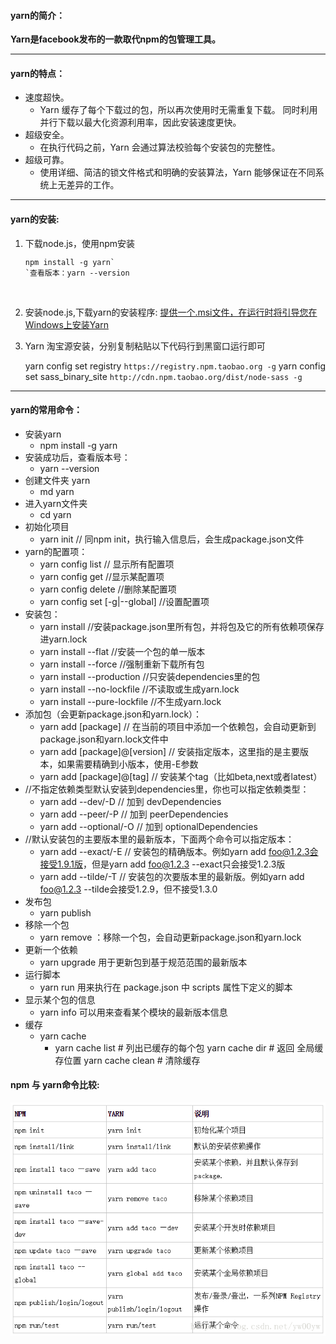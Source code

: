 #### yarn的简介：

**Yarn是facebook发布的一款取代npm的包管理工具。**

---



#### yarn的特点：

- 速度超快。
  - Yarn 缓存了每个下载过的包，所以再次使用时无需重复下载。 同时利用并行下载以最大化资源利用率，因此安装速度更快。
- 超级安全。
  - 在执行代码之前，Yarn 会通过算法校验每个安装包的完整性。
- 超级可靠。
  - 使用详细、简洁的锁文件格式和明确的安装算法，Yarn 能够保证在不同系统上无差异的工作。

---



#### yarn的安装:

1. 下载node.js，使用npm安装

   ```
   npm install -g yarn`
   `查看版本：yarn --version
   ```



​	



2. 安装node.js,下载yarn的安装程序:
   [提供一个.msi文件，在运行时将引导您在Windows上安装Yarn](https://yarnpkg.com/en/docs/install#windows-stable)

3. Yarn 淘宝源安装，分别复制粘贴以下代码行到黑窗口运行即可

   yarn config set registry `https://registry.npm.taobao.org -g`
   yarn config set sass_binary_site `http://cdn.npm.taobao.org/dist/node-sass -g`

---

#### yarn的常用命令：

- 安装yarn
  - npm install -g yarn
- 安装成功后，查看版本号：
  - yarn --version
- 创建文件夹 yarn
  - md yarn
- 进入yarn文件夹
  - cd yarn
- 初始化项目
  - yarn init // 同npm init，执行输入信息后，会生成package.json文件
- yarn的配置项：
  - yarn config list // 显示所有配置项
  - yarn config get <key> //显示某配置项
  - yarn config delete <key> //删除某配置项
  - yarn config set <key> <value> [-g|--global] //设置配置项
- 安装包：
  - yarn install //安装package.json里所有包，并将包及它的所有依赖项保存进yarn.lock
  - yarn install --flat //安装一个包的单一版本
  - yarn install --force //强制重新下载所有包
  - yarn install --production //只安装dependencies里的包
  - yarn install --no-lockfile //不读取或生成yarn.lock
  - yarn install --pure-lockfile //不生成yarn.lock
- 添加包（会更新package.json和yarn.lock）：
  - yarn add [package] // 在当前的项目中添加一个依赖包，会自动更新到package.json和yarn.lock文件中
  - yarn add [package]@[version] // 安装指定版本，这里指的是主要版本，如果需要精确到小版本，使用-E参数
  - yarn add [package]@[tag] // 安装某个tag（比如beta,next或者latest）
- //不指定依赖类型默认安装到dependencies里，你也可以指定依赖类型：
  - yarn add --dev/-D // 加到 devDependencies
  - yarn add --peer/-P // 加到 peerDependencies
  - yarn add --optional/-O // 加到 optionalDependencies
- //默认安装包的主要版本里的最新版本，下面两个命令可以指定版本：
  - yarn add --exact/-E // 安装包的精确版本。例如yarn add foo@1.2.3会接受1.9.1版，但是yarn add foo@1.2.3 --exact只会接受1.2.3版
  - yarn add --tilde/-T // 安装包的次要版本里的最新版。例如yarn add foo@1.2.3 --tilde会接受1.2.9，但不接受1.3.0
- 发布包
  - yarn publish
- 移除一个包
  - yarn remove <packageName>：移除一个包，会自动更新package.json和yarn.lock
- 更新一个依赖
  - yarn upgrade 用于更新包到基于规范范围的最新版本
- 运行脚本
  - yarn run 用来执行在 package.json 中 scripts 属性下定义的脚本
- 显示某个包的信息
  - yarn info <packageName> 可以用来查看某个模块的最新版本信息
- 缓存
  - yarn cache
    - yarn cache list # 列出已缓存的每个包 yarn cache dir # 返回 全局缓存位置 yarn cache clean # 清除缓存

#### npm 与 yarn命令比较:

![img](data:image/png;base64,iVBORw0KGgoAAAANSUhEUgAAAqcAAAH2CAMAAAB6AdX5AAAABGdBTUEAALGP%0AC/xhBQAAACBjSFJNAAB6JgAAgIQAAPoAAACA6AAAdTAAAOpgAAA6mAAAF3Cc%0AulE8AAAB4FBMVEX////AwMD//8eHAAAAAIfH//8AAADH/8eHx8cAT09PAABP%0Ap6cAT6fn/8dPp+fn//8AAGlpAAD9/f3h4d38/PxQUEv9/fzk5OD4+Pfl5eIU%0AFBMJCQjx8e8JCQnq6ufn5+P19fTd3djY2NLi4t77+/rz8/Lb29VgYFs5OTbp%0A6eVubmjk5OHQ0Mnj49/e3tnf39r+/v0hIR/z8/FISEQvLyzb29ZHR0TX19Hm%0A5uLf39vg4Nv6+vnu7uv7+/v6+vr5+fjc3Nba2tTi4t339/a9vbnY2NPs7Oos%0ALCrp6ebe3to7Ozjt7evv7+wwMC3y8vD09PNUVFDh4dzc3NdEREFycmyCgnsE%0ABATU1M5KSkYQEA/a2tXs7Onn5+To6OTl5eHj497T08309PLV1c7Pz8j29vXu%0A7uzW1tDS0szU1M3T08zAwL/R0crr6+haWlXm5uMBAQBpaWPQ0MrZ2dQNDQ0C%0AAgHy8vH+/v729vTR0cvV1c/S0sv8/Pvt7er19fM1NTJ8fHUFBQQdHRsTExIH%0ABwfZ2dPo6OXv7+3r6+ng4NwMDAtPT0vw8O7w8O3X19L39/VGRkIVFRR5eXNR%0AUUwuLixcXFcBAQFra2UnJyVHR0MICAgXFxbPz8kqKigiIiBLS0fd3dnzQhQB%0AAAAAAWJLR0QAiAUdSAAAAAlwSFlzAAAOwwAADsMBx2+oZAAAAAd0SU1FB+UF%0AHAAeDmuLVR4AACydSURBVHja7X2JvxzHcV5DdFqyE1sJABOQDRMEQElRAJCO%0AZAogCAqSYCrPFxnCBx2KgkSDhqUQVkzaAilSPuIYsmzKTuzEuXzkX80e091V%0A1dVz7E7tVu2r7/d7b3tme2a+mv6mu7qntzoEh8PhcDgcDofD4XA4HIeJEw6H%0AVkCd7vtBme2B2zeBY8hcGK5TVbDLXBiuU1Wwy1wYrlNVsMtcGK5TVbDLXBiu%0AU1Wwy1wYrlNVsMtcGK5TVbDLXBiuU1Wwy1wYrlNVyMw/8tiP/LP03+E6VYYV%0A85U6y78OH3ksLnFMhes6VYU186U8018S6I98lAr3WIHodHFPlrcndljcnBg/%0A9pi1p3htSCLe1UxdbZQtVGlS0Sn+WPy5TmG6K8Z8VxZC/dhjOsu03yhYH+X/%0A650xfaMPwD+NqZl3nYZjotMI/T0rOiUP16ppc/80pT/y2I/+2FKk5nW6IP+x%0Arqz/+WNYp2sLVZrUeSzxX/w41Kn7p8dJp7kZ1a3TFXWsU2/3GZ0ubtHHUiuz%0AaiWN6rR0Q34ClnS2UKVJQKfun9Y3pqSLTtc3ZFkraS3UAaOyTrsHzpROP57b%0AA/dPy40p6YPTKRyL7JpRczp1/5TT6ceXPeKD0mnoKtOk049/RKsrk5j/6I+V%0AusLb/XDMdNoVuQGdxtSXzcI85i/86/dRK1/uX/6rtSe06kaZ60h1/f2Y3jx9%0AFLyMWlumtbzzE/ZR6Kp0+1ynddo07BqSmIM3+6ldWzUH5pq2uW8MTZuGXUM6%0A5lW1id/4H0O4TlXBLnNhuE5VwS5zYbhOVcEuc2G4TlXBLnNhuE5VwS5zYbhO%0AVcEuc2G4TlXBLnNhuE5VwS5zYbhOVcEuc2EgnTocWtHQrGnYNcQuc2G4TlXB%0ALnNhuE5VwS5zYbhOVcEuc2G4TlXBLnNhuE5VwS5zYbhOVcEuc2G4TlXBLnNh%0AuE5VwS5zYbhOVWHNPNLdMZD9keSK9XHVSUzDdaoKHXOqsTl0mmIvg+R6ywRc%0Ap6oAmEMhtXUakeqA8iJTocbAnccEpuuUPoMKn8lpOtVk0ImQdBdgpUmryyRR%0AojxAHHyJzsedyAJcp6oMSsyhEKHOIv6aKI/qD30NqttjodMm9Ng8U7u/B4OQ%0Af4oad6DdkNQG9Ia9zch8Aukeb/9Uj80HqVPUDwoB1/u4/oz4X6mZ8d79mLjV%0AjcnpuLoh3WeoHtQQYr5Jue+Y9qt5Ok8kXuXf6v/6L2CiqgzqxqVi1iitTzvN%0AhoA1htzYeuPwdBqyJxQr8/A9gXdRmc0nMp0ISztmw7gRHBUGdcyRumgBJJvI%0Aw0YfK1pkh6ZTeGNij07xP1U259Hy3OMF/Kq6SJNBJxJvWJ9mYcJxqmrcqTHm%0AmtNQpwfgnx6eTiNuJ9XrNFCdgs3MFZQJP37q9amiYu03qm49K87aDIL9KKTL%0A1naxilaw1AevxL4nE7e6MSWd9Tnkn5L7VWXbv1ER2rKZTndtEK9Tpj7FSaaU%0AwOBpBFrGX2kpsNE3JqdzD7n093PfP1mNetKgrVHj7eC35LmTX7rz0DFTZRBg%0AHlEq9um0vL3C3S2cwielmZSjOX5qxoK2UQZNKMzXqoJjE9X7/m4HMw7FWQ8V%0AfgD9qHJT9k1tS6NMGoD6UVxDzuyHX7e3odN9SPWpZdg1xC5zYbhOVcEuc2G4%0ATlXBLnNhuE5VwS5zYbhOVcEuc2G4TlXBLnNhuE5VwS5zYbhOVcEuc2G4TlXB%0ALnNheNxzhwk0NGsadg2xy1wYrlNVsMtcGK5TVbDLXBiuU1Wwy1wYrlNVsMtc%0AGK5TVbDLXBiuU1Wwy1wYrlNVsMtcGK5TVbDLXBiuU1XAzJsRT1q/nmpmILGK%0AmF/x0yi/yn465TpVhRKnt/zeNLR+dt+KKxEbv3/u3cRHHHOd7sj23el0boNy%0AfCn0o30qO6pbGrZnHX2hCpweUe6Avz04nY7+vXEd/gbXDnI3Yrt40vs0KIX2%0ALGET6+vkH/Iz8aGxhIGwqZCZWBUwwEbZoUSuYjoFYUTRTWwEG5n1fojodCcG%0ArevTGHGECXC1/AmCuzHRprgKGKsZRAWq1RhBkB8dEIwnPVD9DBw9l1G2DALt%0Afl2ftXRaXS5WFTDOWpp9EIKr25XyH2OdRj5f397tjbJlEO1HhW67vj5bZYb0%0ATQxIh7BT1rmvJFJVUmbKr81B3TruOYgjlrfxneOLtQo3PmOsoK3inu/VoBPM%0AicsV4BboajHxT1FtmJyIJP2s09L8R6jTVFXr8U5niHsO/Jz8LXNbm5+Rv8j2%0ARpHSBPVMIJdSZBBXnxY6qMMe0CWoB4oPjqiOrHUaYbsfubPtG1vH6aXOWqia%0ApIFizeeZ775sFfd8rwaR9U44jxRYELFRwE/gBqqKHTFGoNOqvThInVbuU6y8%0A+N5P4MjPbBT2tkbrdK8G5QjDuCvT0Gm5ZmUUfkoiKUVS5cNhK9qcKMEMcc/x%0ARrOZpF4d58jPa9Smcc/3aFD2rNcnKWeOlAchEfHlgNcGbSiOA9Hp+hrEz9Dk%0AoG4d9zySDdC8oPwjinU2oW4V93yvBpXiiFhYYUCnAaisrD8FmSFF4u9zOTOP%0AqRLMH/e8yw3ijKM+AdlfutZxvqZ/3rjnuzSoG+cnFWipKaqKDj4s2f3sTlJK%0AraiS1KIRnj4GpH7VOs2Ym+Uurd5J3HORsxed9vjEQGWw2Uec8MuzSLIQiVa5%0A7OhUj2eyqVEmDejeRwUqUCBAmB2JEX2Ljac+SETnj9UxdnRqGnYNsctcGK5T%0AVbDLXBiuU1Wwy1wYrlNVsMtcGK5TVbDLXBiuU1Wwy1wYrlNVsMtcGK5TVbDL%0AXBiuU1Wwy1wYHvfcYQINzZqGXUPsMheG61QV7DIXhutUFewyF4brVBXsMheG%0A61QV7DIXhutUFewyF4brVBXsMheG61QV7DIXhutUFewyF4brVBXg76Ih+F9J%0AMb+VAhuRfNfze6fInaOdrd6MA1kH94+/MZaLt8coWwDMkSg30emU3+VVUStQ%0AtL/yU/DI5Q6hRFRh2NSRVra7MYaLt8coW+giDnHhofIOLj4f/I30eisUOcHj%0AGtcluqfxJugP/KvHBCqYjx9IzrzZjanTpmHXkBwZKwFVXT31aSRf1/GiplRn%0AWKdDcdiZGp/3EKLrtGmULaDQSQFUiXArDOqWajL2yrRd/aXavD8O+6BOYyD1%0A8YY3hkmbhl1D+H5UrHXJe4M43hDKXEdcDugK9RGgMo5kV6DZCSO8DYMDuU4P%0AwhBOp3Ucc7b2gpIgQX1yuKqmTnr9UxgXuNsm2VtBW+Dx2wVTd52qAognTRri%0A9jhVpBuDcc5r9Om0fEY+ewy8bolwXad9RtlCZl67k3ijbsShiGLojXNeY0p9%0AGsBp8/XgY8XU3bDp3+7GBMvF22OULSTmuIrkxqGqEqcObQwgaF/s0Slz/nrQ%0AK50VbEeq28jplgwQuE4PwpAqEnYCFMWwbgfinNcYavdjXxx26F1wp8tEXadt%0Ao2yhtPu4TEkcc6yKtAenQXYgkjQiSjDQ7pdr4quDfEiG3u5PNsoW4HtT1OPH%0APXiucuR0Cv1TcHylU76fRJSGhB+ITvGT0dBpcJ02jbIFNC7VjGOeOzXsaGb6%0Ajrb2UGfksr06HYzDjvwUPGKaT+jv9weMsoXcj6oH9ruPWI9DBZIXaZhIlBUL%0AcSuJ/zsYh73WJam9Gc9h0xtD06Zh15AuYnstvrp8+/v71XZsnmioUeYESob0%0Ae3bi024qU9epLthlLozpOh29PkPPE7xDo2zBLnNhiOk0Ao9qn0ZNAl44ag9w%0AnTYwY7vf752388katZkN7TeWWpkfOFynw5xdp/tHvW5kWvkwrxtJJh2CxRTL%0Au2A4QkZny5DXJnW+ch6ar3rnnLPHTICZVIkWwCQH1Ms5Ag8FLQw5kfDsxeEA%0AqNfhTaPD5ZUDefOBRp/ZwV1+qI0cDw9D5+GRvocvPvBrF2oIOaDM48QH0BPV%0AJ9yM8NbF4QDYel1zMmi2SozRaSCKGaVTclyvTuHrZpiJOSCO0elUwhvBddrA%0A1jqtpndHOv2w9ZKumsrQX+wReBzrvMUd6NVpOYC/ECTSp9OphLctDgfA9jol%0AG1Pb/UnFjprx9iHV7Lg+nU5t912n+0Bbp0P+aQikWIuoB3UK8033T+nc20a7%0AX84fB3SK5nXEfOR2hLcuDgdA3d/vesilv5/7/iuU7n3uQ+PR8S53o/dc5Rvb%0AfY6w3Ue64/v7MEMAPMEQQIDfZ1PhXI9tCG9dHA6A5vjp7EWwe6MMmuA6baCl%0A03287pzXKJMGuE4b8PlSqmCXuTBcp6pgl7kwXKeq0MfcpCMzF1ynqtDL3HVa%0Ap03DriGu0wZcp6qQp6yttsgMrTzwy83w2jfzHdwYLm0adg3JI2rVNJuIX4IN%0ATcU5NLhOVaGK04tnFNQzt1ynhmHXEKxTOkMLvKCmL3APveF3naoCO8MbTOip%0A2v0QDr4qLTeGSZuGXUOof1rN0ML7QVjSMo/sIOE6VYWuPi2RpcAMLfiTsBLP%0AD/T3XafGYNeQ0u6PwHHoPyW4TlUhTwEehcPvPmW4TlXBLnNhuE5VwS5zYbhO%0AVcEuc2G4TlXBLnNhuE5VwS5zYbhOVcEuc2G4TlXBLnNhuE5VwS5zYbhOVcEu%0Ac2EgnTocWtHQrGnYNcQuc2G4TlXBLnNhuE5VwS5zYbhOVcEuc2G4TlXBLnNh%0AuE5VwS5zYbhOVcEuc2G4TlXBLnNhuE5VwS5zYbhOVcEuc2G4TlXBLnNhuE5V%0AwS5zYWyv0/G/4iWfuzHKFuwyF8bOdBppTM8dGWULdpkLQ7Ddb6xr2l6XV8Qo%0AW7DLXBiuU1Wwy1wY9bqRKehWXkwRRYcBcbhQDO68DRaWRKsstnTK5GOXZYwQ%0AE4yyBbvMhVGvwwsiF3Lr8KIghkzkY7Qub5i+fvQcy9zaLW27zIUxeV1zdp1o%0Aur/sWSXG6DQEGuQ7uE4dCbPrtLTXJEj3kE5pkG8u6wZG2YJd5sKYX6fM/int%0AvuvUwaCt0x7/NPboNJKNEo+7R6cwn/unjhp1fz9F2M79fbDwVsh7YCTulITb%0A65zdf9j/Z/rrKF+rv7+pUbZgl7kwmuOnlgMV2y3txBy3QGhn6/tqg2a3XKJN%0AnZqOqG1epzFCZUW8WZL9OmU6FShLGYsePzK97xtTpU3DriGd65WnQsBR6Txu%0AErl3HhHpkMqceGQwV6gErRGuU1VI9Sn6VwbsylAz+B8C/TbEgHWMX6IA/Qdy%0AHtfpvoyyBaDTCEY9IlUm1SnZZtyEatyQyDiQMyqD63RzCBRqavfzEEj6SM12%0ARG0/ZYIHWvK3pdkHQ4RwONH9070bJQghnZYz5w+2mefeiaC5FtB1xecgA+Ne%0An+7PKDyqm8d2wcSuNeBqjHmcF2+j7+GBoyZ6TWYOX4zUb09CKMlIcodc9wbs%0A1cbsO7hOFYFddTm9RcNdCLC/5M9lDY+vx3ZIGzrDi7SsU/BCsCONG2amlYZO%0AwPpw6N+6ThWiK23eX6t0RPZP1Wkg0t9ep7mVTu/62JMyr59BOsIX1mv/tEen%0A7p/u0ahSCmGUTpEqwDFQNJxOZ5zohXWan5RcHVJVcX2pjhJ4TCtden2qA/mt%0Azup/CON0WjZ5nVaXwe3+bDpNdXhuuEFdCJQXyUWoSYATev7SjljdmS14i+NY%0A6HSrdh+P4AR8YCTnn8c/LZpHTxpUHlYtZxLkD3tW8IdAkR7qOt2DUaBdLm8N%0AwRBA9y18TRnKmAAz4Vt8olel0/SftAxZtdUQQElH8OA0G5ZIDnWd7sEotTd9%0AJHP8A8gInrs6D6NT0gzwkvR+1L6N0nvPh5jTurJqnblNvt0v25Fki2xWtffs%0AcHVqEnaZC8N1qgp2mQvDdaoKdpkLw3WqCnaZC8N1qgp2mQuj1ikaaGxPF9IM%0Au6Vtl7kweuNMVC9CjAjVbmnbZS4MXqdrRNepM1cCvt1ff5a3w4GbLqQXdkvb%0ALnNh8P2oiOpQS1VpZZQt2GUujD7/FL9ILkn1sFvadpkLg4nTG+k0oPW3dpp9%0Aw6Vtl7kwfPxUFewyF4brVBXsMheG61QV7DIXhutUFewyF4brVBXsMheG61QV%0A7DIXhutUFewyF4brVBXsMheG61QV7DIXhutUFewyF4brVBXsMhcG0qnDoRUN%0AzZqGXUPsMheG61QV7DIXhutUFewyF4brVBXsMheG61QV7DIXhutUFewyF4br%0AVBXsMheG61QV7DIXhutUFewyF4brVBXsMheG61QV7DIXhutUFewyF8Z0nY6O%0ANkFXLNiPUbZgl7kwxHQKVmXaq1G2YJe5MGZs91sLxcSBfLJG2YJd5sJwnaqC%0AXebCoDpNYc5TFLRqmTYYJa0ERkXx0+qFbQM6nuZjl1us1kSeEI/dbmnbZS4M%0AJl5fyEEl6XLYa4AFC9Gys3j55KH6FMWoHrF87VA8dvg82S1tu8yF0Rufn1lP%0AOwQSD5VZczCO0WkoUkfna2FKPHa7pW2XuTC21imzrPKo+jTlG6vTKfHY7Za2%0AXebC2F6nZGNquz9ap4DXUDx2u6Vtl7kw2jod8k9DQHqGoh7UKcw33T8djMdu%0At7TtMhdG3d+PXWc6gH41XGQ7d+9zp7t03Lv/sP/PNMs0rjrb36eYEo/dbmnb%0AZS6M5viplVj8Q0bZAlpyBiCSfbHOM8Jnau+MOIO+RUNaOrWzaMSAUbYAmCNR%0ATtJpNfRcdQaqgyJz+qoVjKiN3O2CYj5fShXAErPwFUeIZR+WYSxKa/QhUgJ0%0AJICrBvMDR4p4dIHJTVI7uTF12jTsGtLptOxAeuqpT7mGu69Vj+T09MEgA49o%0AqNt1KmDUJOAe4faYfB405BJAFQe3wrBuiU5x9bv+o7okSq7GHWl2ckVhuE4R%0A2LG0LQpjI51WR8Zah9g7rGhH5hwoietprD7kXpAjwLsV90/nNGoaNOo0plHj%0Ayq+svUvMv/YfcrrWaQQHR/JokIF0r0/nMwqP8uaxXjDRKwHM6OZGfOeY4FXG%0AmscxZzrs7XGqSDbYfhZHLGTZRfAf6DS6TuWNgi/M0guC/DaLaQXrF2wwB+1b%0ATHqBhnkMModHUxZpo251G5TTNnl7F5Hh69sSgW5dpzszKt9l8v4KpAP4fkin%0AgUhcVKe4iuTGobjX0XSjHoJFvXlwgzpdwoalT6fun85oVLmroVencOJWn04n%0ATvDK5yvd7OFSPZEvRUmSbs6AbolOUZvB6RSKMlS69PpU1ChmLDDU+pra7m9U%0An67To3WalUM30ck4l7WiDLmAO4D6UdS2WHSba9gQqzsZXKezGJV1Ggd0WkYV%0AY/nEOch5RvqnEeUbUajwvWmESVIhk/qPnh2rsNqs3kdhBRZNplY+5Yr0Uq7T%0AGYwC7XWEve+AO94RTw3LnygHyDdyghc8H3UXh5gH8FiAUSP0GoI+T22dcjLj%0AdMq07rHKhC/lOp3BqJ3dxNmZMy+gQAOMO1k5RzlLrHelRxFdDSsXnLYtSe9H%0AzW2UyQlfHfNafLUx7f4+c3SZrsL6CnQsItZa57O6TucyyhbsMheG61QV7DIX%0ABqtTk01mwyhbsMtcGHx96jp15rrgOlUFu8yFUet0k2k+ymC3tO0yF8aYOBPm%0Aqle7pW2XuTBcp6pgl7kweuKhTJjmowx2S9suc2H016frtOvUme8brE4nT/NR%0ABrulbZe5MNj+/uRpPspgt7TtMheGvzdVBbvMheE6VQW7zIXhOlUFu8yF4TpV%0ABbvMheE6VQW7zIXhOlUFu8yF4TpVBbvMheE6VQW7zIXhOlUFu8yF4TpVBbvM%0AheE6VQW7zIWBdOpwaEVDs6Zh1xC7zIXhOlUFu8yF4TpVBbvMheE6VQW7zIXh%0AOlUFu8yF4TpVBbvMheE6VQW7zIXhOlUFu8yF4TpVBbvMheE6VYUG88jvaK4j%0AQaPYGP19e+PG2C3eHqNsob1uZAe0/kO/Tml4cqJTuID07uPtb3JjuLRp2DUE%0ArstTUrGs4Bx4HdOwNWidEnA4v+TUHuLtb3FjDBdvj1G2wOqU2RO5HVBuZEng%0AAKQLIodVJz5snWprLsR0Km4oCEFLWv3Yq1N+/T34NdoFqmXuPAoxT33adpRG%0A7Jc1al7E0Tu3YV7F9opVx4hf2xSug4ZW5SnLned8+10ParMbU6enwXU6K3Os%0A04gcTLTIGSQAtEnigeZ1ytGBsa5mDdWnKcw5WEwRPWZpWTewLhxckBEsnkme%0ATrg/72nlQ74VOn+Jw97z9J9I2cEikelAGse9ZRC6EDV0E8MmFAfXSwrM6mNo%0ASb6yAVcnTan+dcqLMZupSB51XMlkQ6zMwXcMxppGcafJ+oPkHmCXfnhoj54/%0A0nO0jKqIpUWQG2OLMdKTx+rCPOHNDOspjjqmZ6XTupWGTkBX0eTjDlGn8I5E%0AZE5ofM8/2JXZwF9iSqCFquoLRBJNowrtofWiK4No6Y3R6VTD+pmjf6ndZ7pS%0A/HbSJWogenRq0D/dWKeRuECtBz7iTsFgcZZmtdQO7PmpUaUUSJ8khD6dlnY+%0AE8D16VyG9TDvbff58VOsU1JqtGE8xvUp2+4j4OZxUnHiam7wkLReNGyGJ9Wn%0AgeSv6tO5DGsxpxQjLYfSMyJ0OS4xkoJc169cyzGR787Qs45E/RjmW0DduewS%0ABXwErXZgvpFuHHxe+v2KyqgIbenVKTSoVOCFNjF0FsN6iyMShjEE1O7TUiGX%0Awgosmkz2kYsY1GnuIZf+PugKB7CHLgkPO8zdfmJ1ab/h/RrwiiJs95F++vv7%0AMGMAbw3BEABvUCraMgaEb8VchvUXR8TawRUkem5gNnwI07rTB5a2fWZ0Opqx%0AWosC1elIbNVez80cP0sRaxU1K7x/SrK1JZmfKGv9qGTFAGXFJsEBtvEAfZY9%0A2pabtMyErQpJstqO9XYk2SKbVW2h+jwUVbDLXBiuU1Wwy1wYrlNVsMtcGK5T%0AVbDLXBiuU1Wwy1wYrlNVsMtcGK5TVbDLXBiuU1Wwy1wYrlNVsMtcGB733GEC%0ADc2ahl1D7DIXhutUFewyF4brVBXsMheG61QV7DIXhutUFewyF4brVBXsMheG%0A61QV7DIXhutUFewyF4brVBXsMheG61QV7DIXhutUFewyF4brVBXsMhfGdJ2O%0A/tEw/QXufoyyBbvMhSGmUxA1dK9G2YJd5sKYsd1vBT6IA/lkjbIFu8yF4TpV%0ABbvMhTE17nmAUclKcCIUr4xEgSPhD+cMEz7CKFuwy1wYk+Oe05hxMMZd+o9D%0AbvH1KQqZxIRhjFD/EwVst7TtMhfG5Di9NP4oE0MrjtFpKFJH55vbKFuwy1wY%0AW+u0tNcg3Cjcbul0jjDhI4yyBbvMhbG9TsnG1HbfdXoYzIUxOe452+4TUQ/q%0AdK4w4SOMsgW7zIUxOe556d6kL0HHvfsP+/9MN2i+MOEjjLIFu8yFsXHcc82w%0AW9qFORnNI/tinWfSMDUJOL3XWO8Tb8y0uOeqcQg6xaLcTqft9aj4TXQQe/w+%0Ab4zh4u0xyhaqdc46BcWyr7HOWb2cFBd1n9MpOi85R+v4Pd2YOm0aGxqiYIkX%0AsG4kuuZgfcqsHAEGquvT0QeBDDTG/uN3D9dpAl0MMvZ/H7jMW7eLaMglgCoP%0AboVh3ZIRF1r7MmunVOOMRMaBXGHHcJ0WxJ4tfk/1VRyZf5g5rhwrHfJrmzY+%0A60cO7UXuRD4ADj+6fypu1AQo1WlelZNWiIy3mfZnn5Ml0rXq0LUliygHNHDu%0A9amcUXiUN4/1goleCbR5y94Zneldd4jR8fXEsukTw06EwPaT+EV30/XxRr1e%0AHzkdXO00pfrXPSfX3VORcmnTqF4ApxcL+S0Y2wMhL9rAsVy1hL5jX6iRNnTM%0Ai7cT6Nh27cy0wn3jUiiZb0Mh4zrdo1H5ro9YL7p8w+kucjoNUPKxV1njJ4ad%0AQIeC+rr2EIfG9Yk403vEbkeEL7iTi9DUqfungkaVuxz6dErb9Up3LTcPTvjq%0A0+mUiWF0RXZwLtzt6ddt3b1HLHPTAo/1+nRfRvFr2HL1KUxR3c3V7k+qT0OM%0AmGTEJwE9n9qOarvWKeYUi26LSx6rOxdcpyJGZZ32tvt0Ai3jn8aGTnN7nvNS%0AnUZy/dH+KTpXhD0ffGp0tcBvl64U6zOHosnUyqfjIneqveCgddp9pE5+7vej%0AHn/RJe6Pg/4+mgBWDsRTyvInygHyje3vZ1rl+gH5k/j5QHYEbjtWe4sqSetO%0AH+jYc6qd4hjodABxfNadMWdeQIEGGXeykB0pE3RfocqgBHHz0ZCk96OkjRof%0At2WPt7/BvBZfzXCov8+aCj5JLRuZLHVW16mUUbZgl7kwenQ69OyoqYR6jbIF%0Au8yF0Z7Pv8X0oX3DbmnbZS6M0fXpsIOkB3ZL2y5zYbhOVcEuc2HUOt10+pAi%0A2C1tu8yFwf5+f+D1DP+6WxHslrZd5sIYr1Owy3XqzHcMtt1fbzZ02pwlrgd2%0AS9suc2HwcXtCSY2dPqQJdkvbLnNh8P2odaL8HzF9SBPslrZd5sLoiYM2cfqQ%0AItgtbbvMhdHUqWXYLW27zIXR0+7bhd3StstcGD5fShXsMheG61QV7DIXhutU%0AFewyF4brVBXsMheG61QV7DIXhutUFewyF4brVBXsMheG61QV7DIXhutUFewy%0AFwbSqcOhFQ3NmoZdQ+wyF4brVBXsMheG61QV7DIXhutUFewyF4brVBXsMheG%0A61QV7DIXhutUFewyF4brVBXsMheG61QV7DIXhutUFeA6Evib9m/WRsfN3uyw%0AcgD3y7ld/ZTOdaoKYGUBEpucEwRcoCxvM3Ki+ZonbICck66IvsMbU6VNw64h%0ARKc9kfFL/PxKgay+YT7ybwxalbHrdCajbCGvJNhavgQF/wIhavBpmFWHYL7p%0AOm0uhpJX0QLrq5CljtsLpUz4Ab7rVBVACFrcgvPVKV3/rG732XyTdVqvEgSW%0A8MvLWYEQT0iBzSu5Tq0CrXMG0GrZG5G+Yn++qTqtnF68QtrGOq0vNOLGWC7e%0AHqNsAa9rHuBWpDvCOuhXjLFR2zbzbbRuGfV5gU7Jqn6u05FYGlLWhyzrRca8%0AhOS+GfYxXwHpqOUG4GqT82N5v7Ikm6MIlT+MQuF3/8bqlITUy25DjCgD8W9R%0AnoPVaR2wNXlUVeWkCHndSNzjof3/ZE8RU2N985H5hoCfjwhua/4AIRyZ+hR5%0AGq2Q5WB8jYYwP2CdonFFeBNAWh2KTkEA78DrtP6sC5zPV6X7wayXGlmd5jPH%0AMFmnlR0BluBx0GnyywzpNAZYmqN1mns1fd+3NDIEvis2UqfAMQmwwe8+sJty%0AzHSKl703p1NY2MSGsp8Zh4qhHsxqO63ZI+pHRKIJlU7J09HQKaXVcpcBb3Jj%0AqrRpUJ1aa/dpcaFaK9QFjbZjWxCx3hinU6q0+gka0in2ZPjQ+sQpCMdGp9nY%0A1JUIAfci1QEu5cHUp3VbXRdrUk073+TWv+n3drVA57GCwPhQ+rlzVULo5wPL%0Au6xiAX3rVm4MkzYNrFNLAOP8RW/Umqw30r8pHRxSv5FhpmrYaYRMY1X3hRBC%0A3Ogej2/RjoNOtVaZw8xhfT95HGmi1aOzx6HklIuOa89gpt3qdKpZG0rN7gNn%0Al7kwZtQpGqzsydH4njlu6tDJTIbsEXaZC2NbnYIGitVp9aK3WeU3dLpJl8du%0AadtlLoyt61N2MIz9ftuh5fFM7Ja2XebC2KVOY1++9qGuU0el0zJPBc3TznnK%0A/pAGP8j60nQSTP2WrHwP86WtkfkDHIzBo26GS9suc2HU60amdx/w5W1AQkWv%0A8cpAHTOMXEb12t/jPaPzVy85vD49ZLTX4S2fWKf1921dhYHvOZ2OzO86PVYQ%0A0yl9SdbSHW3mx+Z3nR4ryOmUfk9erKDjmf1D+V2nxwptnY7wTyPI19dO9+mu%0AOXlmID/yA4iI7Za2XebCqPv7Xd+79Pfx7whyOn0T6m44+ATnCwHma0yeGZ0f%0A9v8zBcYoW7DLXBjN8dPWqOX0t0Mjzhe3z98yyhZAnAn6u71Nb/xhoKXT1uvK%0A+WduTvt17qj8B6HTnOo+Xadc2jS2N2SqKOYSkeu0geOo0zxwNpCj8f2ME7sa%0AzKt2H+w4pnI9NjpVObGLZc6ocVWdHlOFrnFsdKpyYleDeTf8AYY0XKeNtGls%0Aq9PYl6996Kw67ZSZdHrcHdSD1amJiV0s80QVhMdB5zuWOFidmpjYxTNPP+NO%0ACh83aHzYOGCddv+GJiLQCQOjdToy/2SdMr9ed526Tvc5sYtnHkCAvTjqsMOH%0A6zTQ7xsTYGg/bGz+jXQaoD+de1PH2EE9YJ3CtneMf5o2GrqTmNjFM09njZXW%0Ajy8OWKcGJnbxzIF3Cz0N1ymTNg0YTWwyYt/+uH3+QeYRerbun65xsDo1MbGL%0AZc74z67Tg9WpTdhlLgzXqSrYZS4M16kq2GUuDNepKthlLgzXqSrYZS4M16kq%0A2GUuDNepKthlLgzXqSrYZS4M16kq2GUuDKRTh0MrGpo1DbuG2GUuDNepKthl%0ALgzXqSrYZS4M16kq2GUuDNepKthlLgzXqSrYZS4M16kq2GUuDNepKthlLgzX%0AqSrYZS4M16kqtJhHdjsOZ2lv24LrVBX64vPTwL2cTk/mzZOKdHpy+1PMq1Ml%0Az+x8Ot21QSf4y2JBYuQsy9Sp0ynXT56O5BT7K5zCatsbU6U3ghKZzqfT3Rr0%0A+JmGTmsaVX26jktx9hNp+6cWqZ8+V77/mSfOb2XNk2c3P7aw2hyuUzUGPXnh%0AYjPC8JB/2m1feiptL1Kf/NSn8/f/+jP/5vIW5pw+f+XcpseGkFlRnLz69DNn%0AfhanGhDQaW+AkJ1gZp3uyqBzQKfx3+Zm/bPMpciaEl3i7OfSt2c/t/j2554F%0A7uzlz2/F+No0nX4WpM+eaeW6cCmE68/hVANz6rQK28l+vQPMpdMdG9TpdCXA%0AkzfS+bsU9kf50K1Xn0+hfq4+v0jcfDaUaMIrnW5O+eIknS45Z6y4sPZeeWFR%0AVV/5JEy1UK8bmSJ8hRIlDMSf6cIc5zDeVfhvGg4MxA3bWVBEtABmyOHOyiKY%0A0LHTY1CpT+MXbjzdaWqV4gP3wsDWy41bV9PGMrXWaf7+8mWYeTIm6XTJOWPN%0AhcMzX1z+/9KXYaqFeh3eFCkOBY1DBYvDiuIYt/gejg37OTOq+Kc5Sh4irM2g%0Acxdv//zTL35lkfp3R79w7RePfmlxhV9epX4lhJeuXXz5379y5+Yy463rv/ir%0Av/brv7Fk+tSrv5BZnrmVkr/5H5aP2899+qd+89RrX12ZGD//+fVzdevS6187%0AteoUnb10dPfr578Bm+jw+N3zn3nljfU1jq7/1r3liNLzz924dLTQ6ZuvXTx7%0A6tSzvw3zw32Pn7l09bnbi8SS89GC/RorVqe/fO/p0+H1e5du3b139837156/%0A+TvnwzdXDsGpa6Gk2Hy5SFvFW0RKepa9xcaHq919uw/CMkJ+lcTUGHTuW6f+%0AY3j+raeWZ37wu+kSy1Rcffvt/xRO3//lRfJLpxeq+L2V2G69/U5i8/yldKLf%0Av7Qah7p57cwfhKe+8dJq36o+jeGp+4vDbt3/wqJtvr9oj+9e/w7s5Dx8Z/Ec%0AvPve6XSNFxeZT393cYI33zu3ZPD1k+Gp9z/AnNO+h68t1Prmt1aN/INSnyZW%0A73xvccnl7lf/MHx14RZcDQ/vHS2/+MT7IMXlA0UK0rPpFC/3IVCsbWCdphil%0A2+pU3KBz3324YH7/k8sz/9HvJo9rWeYrnX53+fHEiyH+wR//yeKL//ynq+//%0Ay8PE8kweOvrc2bVO31qOoV59ZrXv8rq/f2lVc10+taig/ywsa2nE4MHFxb/b%0ASwE/fGtZlb68ONGj1YOwbPcX/Bapa28Qzt2+my8uty9cX52n6DSxWu76/rI1%0AOPXn4eh+uPUgPH7vieUX374CUlw+UKQgvbFOSeezfley835UxNym6nTnBq39%0A06Uicn0agE4vLj9eurdI/uDag5+pBu7/Int3T/1lWOv02VV9fH91noVOl/nf%0A/3C59cNFzfXSXy0SL72DznHnck4urrGuOJ+9u/y/0unFlEKcu303VhXnmZVP%0AXHT6VGL1wXuPr8f7v/dKOP/+Bzf/OtWid98HKS4fLNKShm4a75+Wj9gq1sgU%0AOzcMKASq09Ht/n4NQjrNJY11+uTKZfzhp68886fk6v/1dkrd/W/rVX1ufnqZ%0A45deXe38/OVl7pP3nlxu/OHyLHcW7fmN7yMGF49K+ofPXnnmbN43rNMv3nli%0AgatXE+eOS2b19M2Hryw/b90Pj+6cW3qd31g9FacuwhSXDxRpToNw3qCbjFYH%0AReHEq/DfRR84vHjevwPgtzq5E58Ngj1+RQZlnS4u3tLpS2+vr3v28t/cRgRe%0A+NucOrV+yhb16TLxxLppX49LhfdW3aZzby1a9qtfe/ToJczg2etw6+zl31lc%0A41MrqQzr9BkwTJrZv3Aq7/vwwkvrrtWrnz33+vnlSZ++s9x85xJMcflAkVbp%0AyTXF7lr1YTTekms3KOl0eeX//j9i/LvVWP/NCyH83UJd5/7nktLX7oT4v1bq%0A+t+PViz/T+efXv+/6TTX3+wMuLlq1C+tOzKXV/VpuLGqHc8vOihvXHu3mx/y%0A8I3k455/bfWx8AnPra5xd3GNT6z821eRTssRZd+DT612PLn8t+S8GutPXJZX%0AefWV9Wv+G3dOf+fFpdv54duLHS/8/RswxeUDRVqlTa8AUwbYTKG0+4uO86J/%0A8v03U+ofFqlz9/5xUcW9+vJCAK8tVfJP31l+m/r7p3+QzD39gy4Rb15ZtNvP%0A/9a6I9Pp9NZfLTpJL1y7tdDD/3v73qtffLTQ6pl7d7tDXvjmwn19eP12usbV%0AxTWe/9bCRXxw5UOoyXJE2Xfy2rL3c3Qbss9clrh6Yf351Yvh5N+v3M4LCyfh%0AzA2c4vIFn9enCLcvXDk6EY7evrMq6vPv3Pjeen+XOnfxwd1Ld5aV1O173z1z%0A9PpXVl9+4ZvrJvb8k+k0JXXzt7/2ia8/9+4i9fDoM/fvf+ZoKb2zp779aNUH%0Av3nm4Qcvf+W1RT/nwVtfTYfceu7pS19+GV/j3TvPXPreazfeXfILa375CLAv%0AvPDlC6cuvYE4Fy4L/LCzZ/kedS1F/v1+nS+4TpWhh/m65mrg8Rt1agD3V/Xs%0Ad74kaA3mcnfk7D42n+tUFfp0eq3nuNNn69QAnluNWR4djcy+CQCXWx9+cHfM%0AIa18rlNVaDN/8sK9b28/3Rjg5Ot3Hz26LilTiAfvPT2KfSuf61QV7DIXhutU%0AFewyF4brVBXsMheG61QV7DIXhutUFewyF4bHPXeYwL4fFIfD4XA4HA6Hw+Ew%0Aif8PpwV4gxZGbZEAAAAldEVYdGRhdGU6Y3JlYXRlADIwMjEtMDUtMjdUMTY6%0AMzA6MTQrMDg6MDBVorPyAAAAJXRFWHRkYXRlOm1vZGlmeQAyMDIxLTA1LTI3%0AVDE2OjMwOjE0KzA4OjAwJP8LTgAAAABJRU5ErkJggg==)

